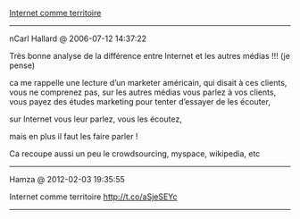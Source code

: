[Internet comme territoire](../../../2006/7/internet-comme-territoire.md)

---
nCarl Hallard @ 2006-07-12 14:37:22

Très bonne analyse de la différence entre Internet et les autres médias !!! (je pense)

ca me rappelle une lecture d’un marketer américain, qui disait à ces clients, vous ne comprenez pas, sur les autres médias vous parlez à vos clients, vous payez des études marketing pour tenter d’essayer de les écouter,

sur Internet vous leur parlez, vous les écoutez,

mais en plus il faut les faire parler !

Ca recoupe aussi un peu le crowdsourcing, myspace, wikipedia, etc

---

Hamza @ 2012-02-03 19:35:55

Internet comme territoire http://t.co/aSjeSEYc

---

